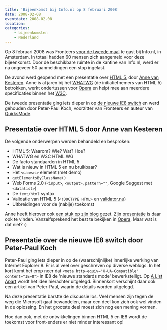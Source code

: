 ```yaml
---
title: 'Bijeenkomst bij Info.nl op 8 februari 2008'
date: 2008-02-08
eventdate: 2008-02-08
location:
categories:
    - bijeenkomsten
    - Nederland
---
```


Op 8 februari 2008 was Fronteers [voor de tweede maal](/bijeenkomsten/2007/info-nl) te gast bij Info.nl, in Amsterdam. In totaal hadden 60 mensen zich aangemeld voor deze bijeenkomst. Door de beschikbare ruimte in de kantine van Info.nl, werd er na ongeveer 50 aanmeldingen een stop ingelast.

De avond werd geopend met een presentatie over [HTML 5](http://www.whatwg.org/specs/web-apps/current-work/multipage/), door [Anne van Kesteren](http://annevankesteren.nl/). Anne is al jaren bij het [WHATWG](http://www.whatwg.org/) (de initiatiefnemers van HTML 5) betrokken, werkt ondertussen voor [Opera](http://www.opera.com/) en helpt mee aan meerdere specificaties binnen het [W3C](http://www.w3.org/).

De tweede presentatie ging iets dieper in op [de nieuwe IE8 switch](http://alistapart.com/articles/beyonddoctype) en werd gehouden door Peter-Paul Koch, voorzitter van Fronteers en auteur van [QuirksMode](http://www.quirksmode.org/).

## Presentatie over HTML 5 door Anne van Kesteren

De volgende onderwerpen werden behandeld en besproken:

-   HTML 5: Waarom? Wie? Wat? Hoe?
-   WHATWG en W3C HTML WG
-   De facto standaarden in HTML 5
-   Wat is nieuw in HTML 5 en nu bruikbaar?
-   Het `<canvas>` element (met demo)
-   `getElementsByClassName()`
-   Web Forms 2.0 (`<input>`, `<output>`, `pattern=""`, Google Suggest met `<datalist>`)
-   De `text/html` syntax
-   Validatie van HTML 5 (`<!DOCTYPE HTML>` en [validator.nu](http://html5.validator.nu/))
-   Uitbreidingen voor de (nabije) toekomst

Anne heeft hierover ook [een stuk op zijn blog](http://annevankesteren.nl/2008/02/fronteers) gezet. Zijn [presentatie](http://annevankesteren.nl/2008/fronteers-html5) is daar ook te vinden. Vanzelfsprekend het best te bekijken in [Opera](http://www.opera.com/). Maar wat is dat niet? :)

## Presentatie over de nieuwe IE8 switch door Peter-Paul Koch

Peter-Paul ging iets dieper in op de (waarschijnlijke) innerlijke werking van Internet Explorer 8. Er is al veel over geschreven op diverse weblogs. In het kort komt het erop neer dat `<meta http-equiv="X-UA-Compatible" content="IE=8">` in IE8 de 'nieuwe standards mode' bewerkstelligt. Op [A List Apart](http://alistapart.com/articles/beyonddoctype) wordt het idee hierachter uitgelegd. Binnenkort verschijnt daar ook een artikel van Peter-Paul, waarin de details worden uitgelegd.

Na deze presentatie barstte de discussie los. Veel mensen zijn tegen de weg die Microsoft gaat bewandelen, maar een deel kon zich ook wel vinden in de oplossing. En het grootste deel moest zich nog een mening vormen.

Hoe dan ook, met de ontwikkelingen binnen HTML 5 en IE8 wordt de toekomst voor front-enders er niet minder interessant op!
